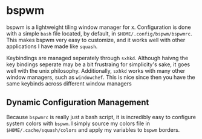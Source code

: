 # bspwm

bspwm is a lightweight tiling window manager for x. 
Configuration is done with a simple `bash` file located, by default,
in `$HOME/.config/bspwm/bspwmrc`. This makes bspwm very easy to customize,
and it works well with other applications I have made like `squash`. 

Keybindings are managed seperately through `sxhkd`. Although haivng the key bindings
seperate may be a bit frustraing for simplicity's sake, it goes well with the unix philosophy.
Additionally, `sxhkd` works with many other window managers, such as `windowchef`. This is
nice since then you have the same keybinds across different window managers

## Dynamic Configuration Management

Because `bspwmrc` is really just a bash script, it is incredibly easy to configure
system colors with `bspwm`. I simply source my colors file in `$HOME/.cache/squash/colors`
and apply my variables to `bspwm` borders. 

